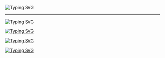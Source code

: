 <p><img src="https://readme-typing-svg.herokuapp.com?font=Courier+New&amp;size=18&amp;duration=2500&amp;color=C0FFEE&amp;background=BC4CFF00&amp;center=true&amp;multiline=true&amp;repeat=true&amp;width=700&amp;height=100&amp;lines=Bot+for+automatically+updating...;...the+current+number+of+views+on+a+VKontakte+post.;+;Works+only+with+personal+pages." alt="Typing SVG" /></p>
<hr />
<p><img src="https://readme-typing-svg.herokuapp.com?font=Courier+New&amp;size=22&amp;duration=2500&amp;color=C0FFEE&amp;background=BC4CFF00&amp;center=true&amp;multiline=true&amp;repeat=false&amp;width=700&amp;height=30&amp;lines=Credits%3A" alt="Typing SVG" /></p>
<p><a href="https://github.com/2captcha/2captcha-csharp" target="_blank"><img src="https://readme-typing-svg.herokuapp.com?font=Courier+New&amp;size=18&amp;duration=2500&amp;color=C0FFEE&amp;background=BC4CFF00&amp;multiline=true&amp;repeat=false&amp;width=700&amp;height=30&amp;lines=1)+2captcha-csharp" alt="Typing SVG" /></a></p>
<p><a href="https://github.com/NLog/NLog" target="_blank"><img src="https://readme-typing-svg.herokuapp.com?font=Courier+New&amp;size=18&amp;duration=2500&amp;color=C0FFEE&amp;background=BC4CFF00&amp;multiline=true&amp;repeat=false&amp;width=700&amp;height=30&amp;lines=2)+NLog" alt="Typing SVG" /></a></p>
<p><a href="https://github.com/vknet/vk" target="_blank"><img src="https://readme-typing-svg.herokuapp.com?font=Courier+New&amp;size=18&amp;duration=2500&amp;color=C0FFEE&amp;background=BC4CFF00&amp;multiline=true&amp;repeat=false&amp;width=700&amp;height=30&amp;lines=3)+VkNet" alt="Typing SVG" /></a></p>